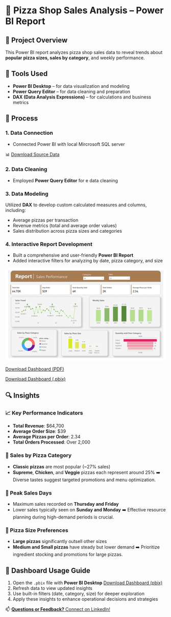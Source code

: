 # 🍕 Pizza Shop Sales Analysis – Power BI Report

## 📌 Project Overview

This Power BI report analyzes pizza shop sales data to reveal trends about **popular pizza sizes, sales by category**, and weekly performance. 

## 🧰 Tools Used

- **Power BI Desktop** – for data visualization and modeling
- **Power Query Editor** – for data cleaning and preparation
- **DAX (Data Analysis Expressions)** – for calculations and business metrics

## 🔄 Process

### 1. Data Connection
- Connected Power BI with local Mircrosoft SQL server

📊 [Download Source Data](Data/pizza_sales_excel_file.xlsx)

### 2. Data Cleaning
- Employed **Power Query Editor** for e data cleaning

### 3. Data Modeling
Utilized **DAX** to develop custom calculated measures and columns, including:
  - Average pizzas per transaction
  - Revenue metrics (total and average order values)
  - Sales distribution across pizza sizes and categories

 
### 4. Interactive Report Development
- Built a comprehensive and user-friendly **Power BI Report**
- Added interactive filters for analyzing by date, pizza category, and size
 
![Dashboard Preview](Report/Sales_Performance.jpg)

[Download Dashboard (PDF)](Report/Pizza_Shop_Report.pdf)

[Download Dashboard (.pbix)](Power_BI_report/Pizza_Shop.pbix)

## 🔍 Insights

### 📈 Key Performance Indicators
- **Total Revenue**: $64,700
- **Average Order Size**: $39
- **Average Pizzas per Order**: 2.34
- **Total Orders Processed**: Over 2,000

### 🍕 Sales by Pizza Category
- **Classic pizzas** are most popular (~27% sales)
- **Supreme**, **Chicken**, and **Veggie** pizzas each represent around 25%
➡️ Diverse tastes suggest targeted promotions and menu optimization.

### 📅 Peak Sales Days
- Maximum sales recorded on **Thursday and Friday**
- Lower sales typically seen on **Sunday and Monday**
➡️ Effective resource planning during high-demand periods is crucial.

### 📏 Pizza Size Preferences
- **Large pizzas** significantly outsell other sizes
- **Medium and Small pizzas** have steady but lower demand
➡️ Prioritize ingredient stocking and promotions for large pizzas.

## 🚀 Dashboard Usage Guide

1. Open the `.pbix` file with **Power BI Desktop**
   [Download Dashboard (pbix)](Power_BI_report/Pizza_Shop.pbix)
2. Refresh data to view updated insights
3. Use built-in filters (date, category, size) for deeper exploration
4. Apply these insights to enhance operational decisions and strategies

 

📫 [**Questions or Feedback?** Connect on LinkedIn!](https://www.linkedin.com/in/shehrozsarwar)
